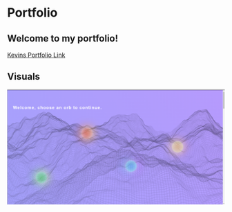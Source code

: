 # Portfolio

## Welcome to my portfolio!

[Kevins Portfolio Link](https://kevinlam11.github.io/SEO-Assignment-1/)

## Visuals

![Screenshot Of Refactored portfolio](/assets/revisedPortfolio.png)
